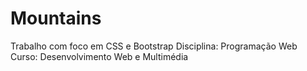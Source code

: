 # Mountains
Trabalho com foco em CSS e Bootstrap
Disciplina: Programação Web
Curso: Desenvolvimento Web e Multimédia
